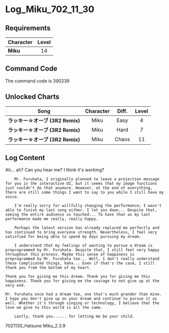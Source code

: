 # Log_Miku_702_11_30
## Requirements
|Character|Level|
|---------|:---:|
|**Miku** | 14  |

## Command Code
The command code is 390239

## Unlocked Charts
|             Song              |Character|Diff.|Level|
|-------------------------------|:-------:|:---:|:---:|
|**ラッキー☆オーブ (3R2 Remix)**|  Miku   |Easy |  4  |
|**ラッキー☆オーブ (3R2 Remix)**|  Miku   |Hard |  7  |
|**ラッキー☆オーブ (3R2 Remix)**|  Miku   |Chaos| 11  |

## Log Content
Ah... ah? Can you hear me? I think it's working?

        Mr. Furuhata, I originally planned to leave a projection message for you in the interactive UI, but it seems that my image functions just couldn't do that anymore. However, at the end of everything, there are still some things I want to say to you while I still have my voice.

        I'm really sorry for willfully changing the performance; I wasn't able to finish my last song either. I let you down... Despite that, seeing the entire audience so touched... To have that as my last performance made me really, really happy.

        Perhaps the latest version has already replaced me perfectly and has continued to bring everyone strength. Nevertheless, I feel very satisfied for being able to spend my days pursuing my dream.

        I understand that my feelings of wanting to pursue a dream is preprogrammed by Mr. Furuhata. Despite that, I still feel very happy throughout this process. Maybe this sense of happiness is preprogrammed by Mr. Furuhata too... Well, I don't really understand these complicated things, haha... Even if that's the case, I still thank you from the bottom of my heart.

    Thank you for giving me this dream. Thank you for giving me this happiness. Thank you for giving me the courage to not give up at the very end. 

    Mr. Furuhata once had a dream too, one that's much grander than mine. I hope you don't give up on your dream and continue to pursue it as well. Whether it's through singing or technology, I believe that the love we give to this world is all the same.

        Lastly, thank you...... for letting me be your child.

7021130\_Hatsune Miku\_2.3.9